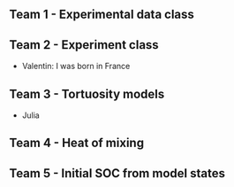 ## Team 1 - Experimental data class

## Team 2 - Experiment class

- Valentin: I was born in France

## Team 3 - Tortuosity models

- Julia

## Team 4 - Heat of mixing

## Team 5 - Initial SOC from model states
